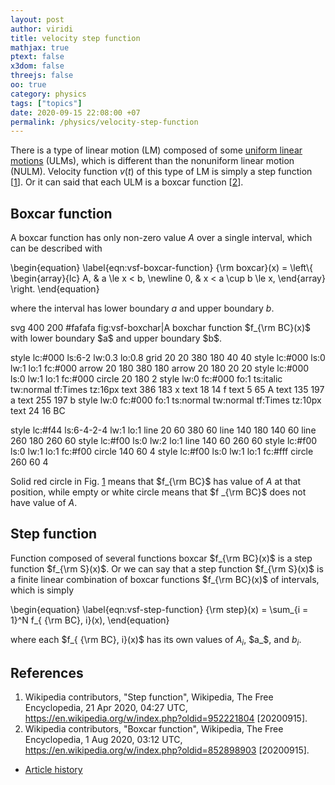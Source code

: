 ```yaml
---
layout: post
author: viridi
title: velocity step function
mathjax: true
ptext: false
x3dom: false
threejs: false
oo: true
category: physics
tags: ["topics"]
date: 2020-09-15 22:08:00 +07
permalink: /physics/velocity-step-function
---
```

There is a type of linear motion (LM) composed of some [uniform linear motions](uniform-linear-motion) (ULMs), which is different than the nonuniform linear motion (NULM). Velocity function $v(t)$ of this type of LM is simply a step function [[1](#ref1)]. Or it can said that each ULM is a boxcar function [[2](#ref2)].


## Boxcar function
A boxcar function has only non-zero value $A$ over a single interval, which can be described with

\begin{equation}
\label{eqn:vsf-boxcar-function}
{\rm boxcar}(x) =
\left\\{
\begin{array}{lc}
A, & a \le x < b, \newline
0, & x < a \cup b \le x,
\end{array}
\right.
\end{equation}

where the interval has lower boundary $a$ and upper boundary $b$.

<oo>
svg 400 200 #fafafa fig:vsf-boxchar|A boxchar function $f_{\rm BC}(x)$ with lower boundary $a$ and upper boundary $b$.

style lc:#000 ls:6-2 lw:0.3 lo:0.8
grid 20 20 380 180 40 40
style lc:#000 ls:0 lw:1 lo:1 fc:#000
arrow 20 180 380 180
arrow 20 180 20 20
style lc:#000 ls:0 lw:1 lo:1 fc:#000
circle 20 180 2
style lw:0 fc:#000 fo:1 ts:italic tw:normal tf:Times tz:16px
text 386 183 x
text 18 14 f
text 5 65 A
text 135 197 a
text 255 197 b
style lw:0 fc:#000 fo:1 ts:normal tw:normal tf:Times tz:10px
text 24 16 BC

style lc:#f44 ls:6-4-2-4 lw:1 lo:1
line 20 60 380 60
line 140 180 140 60
line 260 180 260 60
style lc:#f00 ls:0 lw:2 lo:1
line 140 60 260 60
style lc:#f00 ls:0 lw:1 lo:1 fc:#f00
circle 140 60 4
style lc:#f00 ls:0 lw:1 lo:1 fc:#fff
circle 260 60 4
</oo>

Solid red circle in Fig. <a href="#fig:fig:vsf-boxchar">1</a> means that $f_{\rm BC}$ has value of $A$ at that position, while empty or white circle means that $f _{\rm BC}$ does not have value of $A$.


## Step function
Function composed of several functions boxcar $f_{\rm BC}(x)$ is a step function $f_{\rm S}(x)$. Or we can say that a step function $f_{\rm S}(x)$ is a finite linear combination of boxcar functions $f_{\rm BC}(x)$ of intervals, which is simply

\begin{equation}
\label{eqn:vsf-step-function}
{\rm step}(x) = \sum_{i = 1}^N f_{ {\rm BC}, i}(x),
\end{equation}

where each $f_{ {\rm BC}, i}(x)$ has its own values of $A_i$, $a_$, and $b_i$.


## References
1. <a name="ref1"></a>Wikipedia contributors, "Step function", Wikipedia, The Free Encyclopedia, 21 Apr 2020, 04:27 UTC, <https://en.wikipedia.org/w/index.php?oldid=952221804> [20200915].
2. <a name="ref2"></a>Wikipedia contributors, "Boxcar function", Wikipedia, The Free Encyclopedia, 1 Aug 2020, 03:12 UTC, <https://en.wikipedia.org/w/index.php?oldid=852898903> [20200915].

+ [Article history](https://github.com/butiran/butiran.github.io/commits/master/_posts/phys/2020-09-15-velocity-step-function.md)
